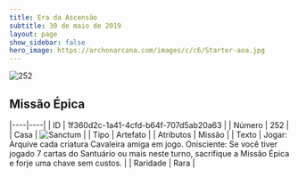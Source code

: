```yaml
---
title: Era da Ascensão
subtitle: 30 de maio de 2019
layout: page
show_sidebar: false
hero_image: https://archonarcana.com/images/c/c6/Starter-aoa.jpg
---
```


![252](https://cdn.keyforgegame.com/media/card_front/pt/435_252_FP9M65WV2PW7_pt.png)

## Missão Épica

|----|----|
| ID | 1f360d2c-1a41-4cfd-b64f-707d5ab20a63 |
| Número | 252 |
| Casa | ![Sanctum](https://archonarcana.com/images/thumb/c/c7/Sanctum.png/22px-Sanctum.png "Santuário") |
| Tipo | Artefato |
| Atributos | Missão |
| Texto | Jogar: Arquive cada criatura Cavaleira amiga em jogo. Onisciente: Se você tiver jogado 7 cartas do Santuário ou mais neste turno, sacrifique a Missão Épica e forje uma chave sem custos. |
| Raridade | Rara |
